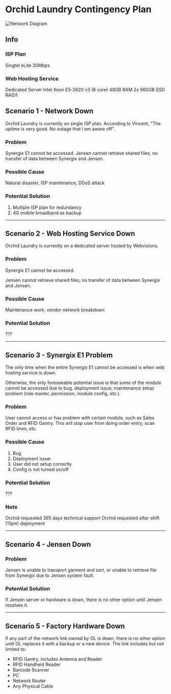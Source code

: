 
Orchid Laundry Contingency Plan
==========================
![Network Diagram](https://raw.githubusercontent.com/darren-synergix/OL/master/network.png)

## Info
### ISP Plan
Singtel eLite 30Mbps

### Web Hosting Service
Dedicated Server
Intel Xeon E5-2620 v3 (6 core)
48GB RAM
2x 960GB SSD RAID1


## Scenario 1 - Network Down
Orchid Laundry is currently on single ISP plan.
According to Vincent, "The uptime is very good. No outage that I am aware off".

### Problem
Synergix E1 cannot be accessed.
Jensen cannot retrieve shared files, no transfer of data between Synergix and Jensen.

### Possible Cause
Natural disaster, ISP maintenance, DDoS attack

### Potential Solution
1. Multiple ISP plan for redundancy
2. 4G mobile broadband as backup

---

## Scenario 2 - Web Hosting Service Down
Orchid Laundry is currently on a dedicated server hosted by Webvisions.

### Problem
Synergix E1 cannot be accessed.

Jensen cannot retrieve shared files, no transfer of data between Synergix and Jensen.

### Possible Cause
Maintenance work, vendor network breakdown 

### Potential Solution
???

---

## Scenario 3 - Synergix E1 Problem
The only time when the entire Synergix E1 cannot be accessed is when web hosting service is down.

Otherwise, the only foreseeable potential issue is that some of the module cannot be accessed due to bug, deployment issue, maintenance setup problem (role master, permission, module config, etc.).

### Problem
User cannot access or has problem with certain module, such as Sales Order and RFID Gantry. This will stop user from doing order entry, scan RFID linen, etc.

### Possible Cause
1. Bug
2. Deployment issue
3. User did not setup correctly
4. Config is not turned on/off

### Potential Solution
???

### Note
Orchid requested 365 days technical support 
Orchid requested after shift (11pm) deployment


---

## Scenario 4 - Jensen Down
### Problem
Jensen is unable to transport garment and sort, or unable to retrieve file from Synergix due to Jensen system fault.

### Potential Solution
If Jensen server or hardware is down, there is no other option until Jensen resolves it.


---

## Scenario 5 - Factory Hardware Down
If any part of the network link owned by OL is down, there is no other option until OL replaces it with a backup or a new device. The link includes but not limited to:

* RFID Gantry, includes Antenna and Reader
* RFID Handheld Reader
* Barcode Scanner
* PC
* Network Router
* Any Physical Cable
